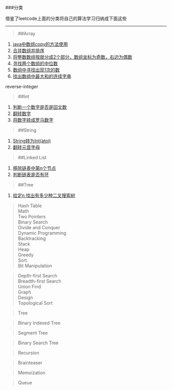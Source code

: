 ###分类

借鉴了leetcode上面的分类将自己的算法学习归纳成下面这些

------
>##Array  
1. [java中数组copy的方法使用](https://github.com/tangculijier/algorithm_learn/blob/master/Array/Arrays.copyof.md)
2. [合并数组并排序](https://github.com/tangculijier/algorithm_learn/blob/master/Array/Merge-Sorted-Array.md)
3. [将整数数组按就分成2个部分，数组坐标为奇数，右边为偶数](https://github.com/tangculijier/algorithm_learn/blob/master/Array/sperate-odd-and-even.md)
4. [寻找两个数组的中位数](https://github.com/tangculijier/algorithm_learn/blob/master/Array/median-of-two-sorted-arrays.md)
5. [数组中寻找出现1次的数](https://github.com/tangculijier/algorithm_learn/blob/master/Array/single-number.md)
6. [找出数组中最大和的连续字串](https://github.com/tangculijier/algorithm_learn/blob/master/Array/maximum-subarray.md)

reverse-integer
>##Int  
1.  [判断一个数字是否是回文数](https://github.com/tangculijier/algorithm_learn/blob/master/Integer/Palindrome%20Numbe.md)    
2.  [翻转数字](https://github.com/tangculijier/algorithm_learn/blob/master/Integer/reverse-integer.md)    
2.  [将数字转成罗马数字](https://github.com/tangculijier/algorithm_learn/blob/master/Integer/integer-to-roman.md)    

>##String  
1.  [String转为Int(atoi)](https://github.com/tangculijier/algorithm_learn/blob/master/String/StringToInt(atoi).md)    
2.  [翻转元音字母](https://github.com/tangculijier/algorithm_learn/blob/master/String/Reverse-Vowels-of-a-String.md)    



>##Linked List  
1.  [移除链表中第n个节点](https://github.com/tangculijier/algorithm_learn/blob/master/LinkedList/RemoveNthNodeFromEndofList.md)    
1.  [判断链表是否有环](https://github.com/tangculijier/algorithm_learn/blob/master/LinkedList/linked-list-cycle.md) 


>##Tree  
1.  [给定n,找出有多少种二叉搜索树](https://github.com/tangculijier/algorithm_learn/blob/master/Tree/unique-binary-search-trees.md)    


>Hash Table  
>Math  
>Two Pointers  
>Binary Search  
>Divide and Conquer  
>Dynamic Programming  
>Backtracking  
>Stack  
>Heap  
>Greedy  
>Sort  
>Bit Manipulation  

>Depth-first Search  
>Breadth-first Search  
>Union Find  
>Graph  
>Design  
>Topological Sort

>Tree

>Binary Indexed Tree

>Segment Tree

>Binary Search Tree

>Recursion

>Brainteaser

>Memoization

>Queue
